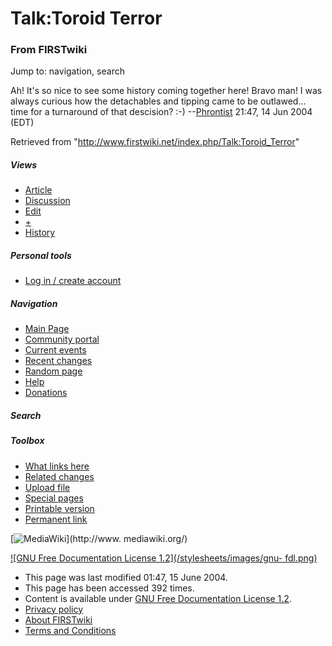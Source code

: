 # Talk:Toroid Terror

### From FIRSTwiki

Jump to: navigation, search

Ah! It's so nice to see some history coming together here! Bravo man! I was
always curious how the detachables and tipping came to be outlawed... time for
a turnaround of that descision? :-) --[Phrontist](/index.php/User:Phrontist
"User:Phrontist" ) 21:47, 14 Jun 2004 (EDT)

Retrieved from "<http://www.firstwiki.net/index.php/Talk:Toroid_Terror>"

##### Views

  * [Article](/index.php/Toroid_Terror)
  * [Discussion](/index.php/Talk:Toroid_Terror)
  * [Edit](/index.php?title=Talk:Toroid_Terror&action=edit)
  * [+](/index.php?title=Talk:Toroid_Terror&action=edit&section=new)
  * [History](/index.php?title=Talk:Toroid_Terror&action=history)

##### Personal tools

  * [Log in / create account](/index.php?title=Special:Userlogin&returnto=Talk:Toroid_Terror)

[](/index.php/Main_Page "Main Page" )

##### Navigation

  * [Main Page](/index.php/Main_Page)
  * [Community portal](/index.php/FIRSTwiki:Community_portal)
  * [Current events](/index.php/Current_events)
  * [Recent changes](/index.php/Special:Recentchanges)
  * [Random page](/index.php/Special:Random)
  * [Help](/index.php/Help:Contents)
  * [Donations](/index.php/FIRSTwiki:Site_support)

##### Search



##### Toolbox

  * [What links here](/index.php/Special:Whatlinkshere/Talk:Toroid_Terror)
  * [Related changes](/index.php/Special:Recentchangeslinked/Talk:Toroid_Terror)
  * [Upload file](/index.php/Special:Upload)
  * [Special pages](/index.php/Special:Specialpages)
  * [Printable version](/index.php?title=Talk:Toroid_Terror&printable=yes)
  * [Permanent link](/index.php?title=Talk:Toroid_Terror&oldid=39215)

[![MediaWiki](/skins/common/images/poweredby_mediawiki_88x31.png)](http://www.
mediawiki.org/)

[![GNU Free Documentation License 1.2](/stylesheets/images/gnu-
fdl.png)](http://www.gnu.org/copyleft/fdl.html)

  * This page was last modified 01:47, 15 June 2004.
  * This page has been accessed 392 times.
  * Content is available under [GNU Free Documentation License 1.2](http://www.gnu.org/copyleft/fdl.html "http://www.gnu.org/copyleft/fdl.html" ).
  * [Privacy policy](/index.php/FIRSTwiki:Privacy_policy "FIRSTwiki:Privacy policy" )
  * [About FIRSTwiki](/index.php/FIRSTwiki:About "FIRSTwiki:About" )
  * [Terms and Conditions](/index.php/FIRSTwiki:Terms_and_conditions "FIRSTwiki:Terms and conditions" )

